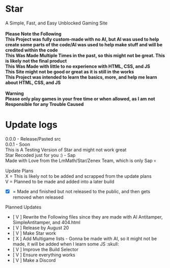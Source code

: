 # Star
A Simple, Fast, and Easy Unblocked Gaming Site<br />
**<br />Please Note the Following<br />
This Project was fully custom-made with no AI, but AI was used to help create some parts of the code/AI was used to help make stuff and will be credited within the code<br />
This Was Made Multiple Times in the past, so this might not be great. This is likely not the final product<br />
This Was Made with little to no experience with HTML, CSS, and JS<br />
This Site might not be good or great as it is still in the works<br />
This Project was intended to learn the basics, more, and help me learn about HTML, CSS, and JS**<br />
<br />
**Warning <br />
Please only play games in your free time or when allowed, as I am not Responsible for any Trouble Caused**
<br />
# Update logs<br />
0.0.0 - Release/Pasted src<br /> 0.0.1 - Soon<br />
This is A Testing Version of Star and might not work great<br />
Star Recoded just for you :) - Sap<br />
Made with Love from the LmMath/Star/Zenex Team, which is only Sap :skull:

Update Plans<br />
X = This is likely not to be added and scrapped from the update plans<br />
V = Planned to be made and added into a later build<br />
- [x] = Made and finished but not released to the public, and then gets removed when released<br />

Planned Updates
- [ V ] Rewrite the Following files since they are made with AI Antitamper, SimpleAntitamper, and 404.html
- [ V ] Release by August 20
- [ V ] Make Star work
- [ X ] Add Multigame lists - Gonna be made with AI, so it might not be made, it will be added when I learn some JS \:skull:
- [ V ] Improve the Build Selector
- [ V ] Ensure everything works
- [ V ] Make a Discord
